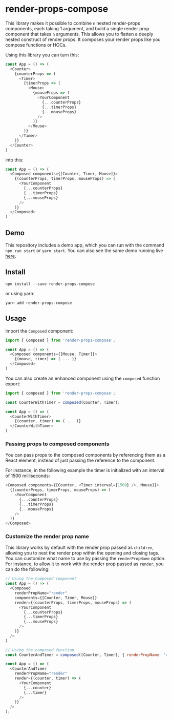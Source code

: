 # render-props-compose

This library makes it possible to combine `n` nested render-props components, each taking 1 argument, and build a single render prop component that takes `n` arguments. This allows you to flatten a deeply nested construct of render props. It composes your render props like you compose functions or HOCs.

Using this library you can turn this:

```javascript
const App = () => (
  <Counter>
    {counterProps => (
      <Timer>
        {timerProps => (
          <Mouse>
            {mouseProps => (
              <YourComponent
                {...counterProps}
                {...timerProps}
                {...mouseProps}
              />
            )}
          </Mouse>
        )}
      </Timer>
    )}
  </Counter>
)
```

into this:

```javascript
const App = () => (
  <Composed components={[Counter, Timer, Mouse]}>
    {(counterProps, timerProps, mouseProps) => (
      <YourComponent
        {...counterProps}
        {...timerProps}
        {...mouseProps}
      />
    )}
  </Composed>
)
```

## Demo

This repository includes a demo app, which you can run with the command `npm run start` or `yarn start`. You can also see the same demo running live [here](https://codesandbox.io/s/04w609rvz0).

## Install

```
npm install --save render-props-compose
```

or using yarn:

```
yarn add render-props-compose
```

## Usage

Import the `Composed` component:

```javascript
import { Composed } from 'render-props-compose';

const App = () => (
  <Composed components={[Mouse, Timer]}>
    {(mouse, timer) => ( ... )}
  </Composed>
)
```

You can also create an enhanced component using the `composed` function export:

```javascript
import { composed } from 'render-props-compose';

const CounterWithTimer = composed(Counter, Timer);

const App = () => (
  <CounterWithTimer>
    {(counter, timer) => ( ... )}
  </CounterWithTimer>
)
```

### Passing props to composed components

You can pass props to the composed components by referencing them as a React element, instead of just passing the reference to the component.

For instance, in the following example the timer is initialized with an interval of 1500 milliseconds:

```javascript
<Composed components={[Counter, <Timer interval={1500} />, Mouse]}>
  {(counterProps, timerProps, mouseProps) => (
    <YourComponent
      {...counterProps}
      {...timerProps}
      {...mouseProps}
    />
  )}
</Composed>
```

### Customize the render prop name

This library works by default with the render prop passed as `children`, allowing you to nest the render prop within the opening and closing tags. You can customize what name to use by passing the `renderPropName` option. For instance, to allow it to work with the render prop passed as `render`, you can do the following:

```javascript
// Using the Composed component
const App = () => (
  <Composed
    renderPropName="render"
    components={[Counter, Timer, Mouse]}
    render={(counterProps, timerProps, mouseProps) => (
      <YourComponent
        {...counterProps}
        {...timerProps}
        {...mouseProps}
      />
    )}
  />
)

// Using the composed function
const CounterAndTimer = composed([Counter, Timer], { renderPropName: 'render'});

const App = () => (
  <CounterAndTimer
    renderPropName="render"
    render={(counter, timer) => (
      <YourComponent
        {...counter}
        {...timer}
      />
    )}
  />
);
```
